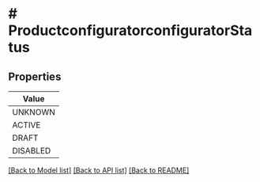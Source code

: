 # # ProductconfiguratorconfiguratorStatus


## Properties 



| Value |
------------ | 
UNKNOWN|&quot;UNKNOWN&quot;
ACTIVE|&quot;ACTIVE&quot;
DRAFT|&quot;DRAFT&quot;
DISABLED|&quot;DISABLED&quot;

[[Back to Model list]](../../README.md#models) [[Back to API list]](../../README.md#endpoints) [[Back to README]](../../README.md)

